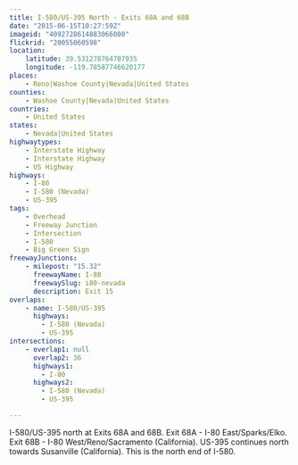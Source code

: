 ```yaml
---
title: I-580/US-395 North - Exits 68A and 68B
date: "2015-06-15T10:27:59Z"
imageid: "4092728614883066000"
flickrid: "20055060598"
location:
    latitude: 39.531278764707935
    longitude: -119.78587746620177
places:
    - Reno|Washoe County|Nevada|United States
counties:
    - Washoe County|Nevada|United States
countries:
    - United States
states:
    - Nevada|United States
highwaytypes:
    - Interstate Highway
    - Interstate Highway
    - US Highway
highways:
    - I-80
    - I-580 (Nevada)
    - US-395
tags:
    - Overhead
    - Freeway Junction
    - Intersection
    - I-580
    - Big Green Sign
freewayJunctions:
    - milepost: "15.32"
      freewayName: I-80
      freewaySlug: i80-nevada
      description: Exit 15
overlaps:
    - name: I-580/US-395
      highways:
        - I-580 (Nevada)
        - US-395
intersections:
    - overlap1: null
      overlap2: 36
      highways1:
        - I-80
      highways2:
        - I-580 (Nevada)
        - US-395

---
```

I-580/US-395 north at Exits 68A and 68B.  Exit 68A - I-80 East/Sparks/Elko.  Exit 68B - I-80 West/Reno/Sacramento (California).  US-395 continues north towards Susanville (California).  This is the north end of I-580.